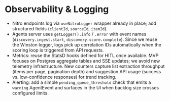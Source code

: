 # Observability & Logging
- Nitro endpoints log via `useNitroLogger` wrapper already in place; add structured fields (`clientId`, `sourceId`, `itemId`).
- Agents server uses `getLogger().info` / `.error` with event names (`discovery.ingest.start`, `discovery.score.complete`). Since we reuse the Winston logger, logs pick up correlation IDs automatically when the scoring loop is triggered from API requests.
- Metrics: reuse the StatsD hooks defined for HITL once available. MVP focuses on Postgres aggregate tables and SSE updates; we avoid new telemetry infrastructure. New counters capture list extraction throughput (items per page, pagination depth) and suggestion API usage (success vs. low-confidence responses) for trend tracking.
- Alerting: add a simple `pending_queue_threshold` check that emits a `warning` AgentEvent and surfaces in the UI when backlog size crosses configured limits.

